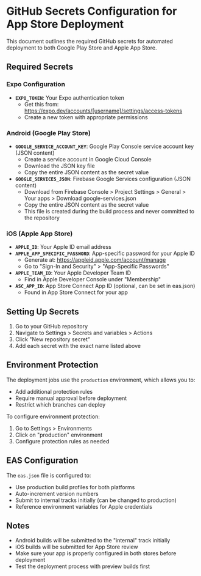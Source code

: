 # GitHub Secrets Configuration for App Store Deployment

This document outlines the required GitHub secrets for automated deployment to both Google Play Store and Apple App Store.

## Required Secrets

### Expo Configuration
- **`EXPO_TOKEN`**: Your Expo authentication token
  - Get this from: https://expo.dev/accounts/[username]/settings/access-tokens
  - Create a new token with appropriate permissions

### Android (Google Play Store)
- **`GOOGLE_SERVICE_ACCOUNT_KEY`**: Google Play Console service account key (JSON content)
  - Create a service account in Google Cloud Console
  - Download the JSON key file
  - Copy the entire JSON content as the secret value
- **`GOOGLE_SERVICES_JSON`**: Firebase Google Services configuration (JSON content)
  - Download from Firebase Console > Project Settings > General > Your apps > Download google-services.json
  - Copy the entire JSON content as the secret value
  - This file is created during the build process and never committed to the repository

### iOS (Apple App Store)
- **`APPLE_ID`**: Your Apple ID email address
- **`APPLE_APP_SPECIFIC_PASSWORD`**: App-specific password for your Apple ID
  - Generate at: https://appleid.apple.com/account/manage
  - Go to "Sign-In and Security" > "App-Specific Passwords"
- **`APPLE_TEAM_ID`**: Your Apple Developer Team ID
  - Find in Apple Developer Console under "Membership"
- **`ASC_APP_ID`**: App Store Connect App ID (optional, can be set in eas.json)
  - Found in App Store Connect for your app

## Setting Up Secrets

1. Go to your GitHub repository
2. Navigate to Settings > Secrets and variables > Actions
3. Click "New repository secret"
4. Add each secret with the exact name listed above

## Environment Protection

The deployment jobs use the `production` environment, which allows you to:
- Add additional protection rules
- Require manual approval before deployment
- Restrict which branches can deploy

To configure environment protection:
1. Go to Settings > Environments
2. Click on "production" environment
3. Configure protection rules as needed

## EAS Configuration

The `eas.json` file is configured to:
- Use production build profiles for both platforms
- Auto-increment version numbers
- Submit to internal tracks initially (can be changed to production)
- Reference environment variables for Apple credentials

## Notes

- Android builds will be submitted to the "internal" track initially
- iOS builds will be submitted for App Store review
- Make sure your app is properly configured in both stores before deployment
- Test the deployment process with preview builds first